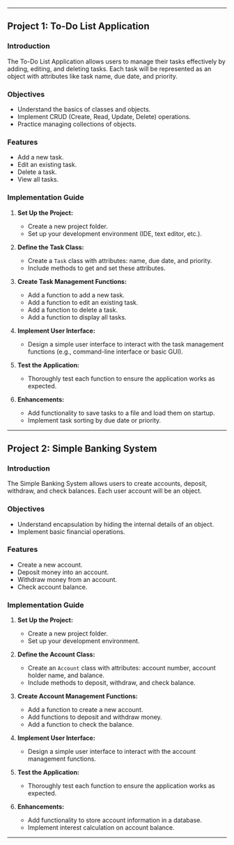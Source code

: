 
---

## Project 1: To-Do List Application

### Introduction
The To-Do List Application allows users to manage their tasks effectively by adding, editing, and deleting tasks. Each task will be represented as an object with attributes like task name, due date, and priority.

### Objectives
- Understand the basics of classes and objects.
- Implement CRUD (Create, Read, Update, Delete) operations.
- Practice managing collections of objects.

### Features
- Add a new task.
- Edit an existing task.
- Delete a task.
- View all tasks.

### Implementation Guide
1. **Set Up the Project:**
    - Create a new project folder.
    - Set up your development environment (IDE, text editor, etc.).

2. **Define the Task Class:**
    - Create a `Task` class with attributes: name, due date, and priority.
    - Include methods to get and set these attributes.

3. **Create Task Management Functions:**
    - Add a function to add a new task.
    - Add a function to edit an existing task.
    - Add a function to delete a task.
    - Add a function to display all tasks.

4. **Implement User Interface:**
    - Design a simple user interface to interact with the task management functions (e.g., command-line interface or basic GUI).

5. **Test the Application:**
    - Thoroughly test each function to ensure the application works as expected.

6. **Enhancements:**
    - Add functionality to save tasks to a file and load them on startup.
    - Implement task sorting by due date or priority.

---

## Project 2: Simple Banking System

### Introduction
The Simple Banking System allows users to create accounts, deposit, withdraw, and check balances. Each user account will be an object.

### Objectives
- Understand encapsulation by hiding the internal details of an object.
- Implement basic financial operations.

### Features
- Create a new account.
- Deposit money into an account.
- Withdraw money from an account.
- Check account balance.

### Implementation Guide
1. **Set Up the Project:**
    - Create a new project folder.
    - Set up your development environment.

2. **Define the Account Class:**
    - Create an `Account` class with attributes: account number, account holder name, and balance.
    - Include methods to deposit, withdraw, and check balance.

3. **Create Account Management Functions:**
    - Add a function to create a new account.
    - Add functions to deposit and withdraw money.
    - Add a function to check the balance.

4. **Implement User Interface:**
    - Design a simple user interface to interact with the account management functions.

5. **Test the Application:**
    - Thoroughly test each function to ensure the application works as expected.

6. **Enhancements:**
    - Add functionality to store account information in a database.
    - Implement interest calculation on account balance.

---
